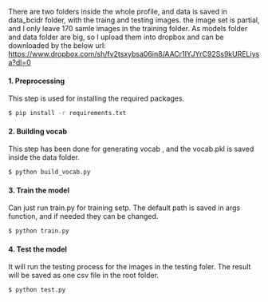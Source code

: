 
There are two folders inside the whole profile, and data is saved in data_bcidr folder, with the traing and testing images. the image set is partial, and I only leave 170 samle images in the training folder. As models folder and data folder are big, so I upload them into dropbox and can be downloaded by the below url:
https://www.dropbox.com/sh/fv2tsxybsa06in8/AACr1IYJYrC92Ss9kURELiysa?dl=0

#### 1. Preprocessing

This step is used for installing the required packages.
```bash
$ pip install -r requirements.txt   
```

#### 2. Building vocab

This step has been done for generating vocab , and the vocab.pkl is saved inside the data folder.
```bash
$ python build_vocab.py   
```

#### 3. Train the model
Can just run train.py for training setp. The default path is saved in args function, and if needed they can be changed.
```bash
$ python train.py    
```

#### 4. Test the model 
It will run the testing process for the images in the testing foler. The result will be saved as one csv file in the root folder.

```bash
$ python test.py
```
